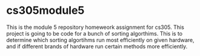 # cs305module5
This is the module 5 repository homeweork assignment for cs305.
This project is going to be code for a bunch of sorting algorthims.
This is to determine which sorting algortihms run most efficiently on given hardware,
and if different brands of hardware run certain methods more efficiently.

